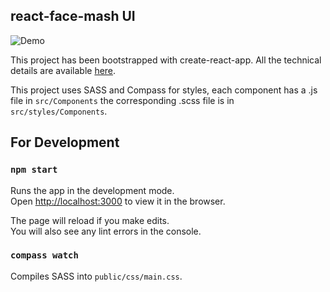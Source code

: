 ## react-face-mash UI

![Demo](http://i.imgur.com/UdX2x5I.gif)

This project has been bootstrapped with create-react-app. All the technical details are available [here](https://github.com/facebookincubator/create-react-app).

This project uses SASS and Compass for styles, each component has a .js file in `src/Components` the corresponding .scss file is in `src/styles/Components`. 

## For Development

### `npm start`

Runs the app in the development mode.<br>
Open [http://localhost:3000](http://localhost:3000) to view it in the browser.

The page will reload if you make edits.<br>
You will also see any lint errors in the console.

### `compass watch`

Compiles SASS into `public/css/main.css`.